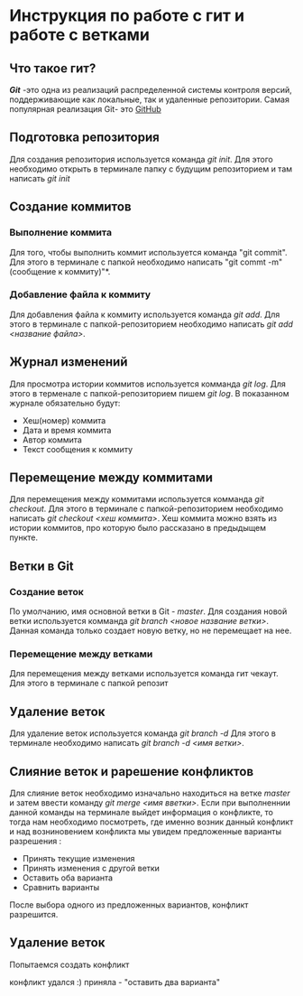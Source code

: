 # Инструкция по работе с гит и работе с ветками

## Что такое гит?

***Git*** -это одна из реализаций распределенной системы контроля версий, поддерживающие как локальные, так и удаленные репозитории.
Самая популярная реализация Git- это [GitHub](htttps://github.com)

## Подготовка репозитория
Для создания репозитория используется команда *git init*. Для этого необходимо открыть в терминале папку с будущим репозиторием и там написать *git init*
 

## Создание коммитов

### Выполнение коммита
Для того, чтобы выполнить коммит используется  команда "git commit". Для этого в терминале с папкой необходимо написать "git commt -m"(сообщение к коммиту)"*. 

### Добавление файла к коммиту
Для добавления файла к коммиту используется команда *git add*. Для этого в терминале с папкой-репозиторием необходимо написать *git add <название файла>*.

## Журнал изменений
Для просмотра истории коммитов используется комманда *git log*. Для этого в терменале с папкой-репозиторием пишем  *git log*. В показанном журнале обязательно будут:
* Хеш(номер) коммита
* Дата и время коммита
* Автор коммита
* Текст сообщения к коммиту

## Перемещение между коммитами

Для перемещения между коммитами используется комманда *git checkout*. Для этого в терминале с папкой-репозиторием необходимо написать *git checkout <хеш коммита>*. Хеш коммита можно взять из истории коммитов, про которую было рассказано в предыдыщем пункте.
 

## Ветки в Git

### Создание веток 

По умолчанию, имя основной ветки в Git - *master*.
Для создания новой ветки используется комманда *git branch <новое название ветки>*. Данная команда только создает новую ветку, но не перемещает на нее.


### Перемещение между ветками
Для перемещения между ветками используется команда гит чекаут. Для этого в терминале с папкой репозит

## Удаление веток

Для удаление веток используется команда *git branch -d*
Для этого в терминале необходимо написать *git branch -d <имя ветки>*.

## Слияние веток и рарешение конфликтов

Для слияние веток необходимо изначально находиться на ветке *master* и затем ввести команду *git merge <имя вветки>*. Если при выполненнии данной команды на терминале выйдет информация о конфликте, то тогда нам необходимо посмотреть, где именно возник данный конфликт и над возниновением конфликта мы увидем предложенные варианты разрешения :

* Принять текущие изменения
* Принять изменения с другой ветки
* Оставить оба варианта
* Сравнить варианты

После выбора одного из предложенных вариантов, конфликт разрешится.

## Удаление веток
Попытаемся создать конфликт

конфликт удался :) приняла - "оставить два варианта"
